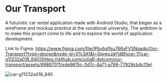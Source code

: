 # Our Transport

A futuristic car rental application made with Android Studio, that began as a wireframe and mockup practice at the vocational university. The ambition is to make this project come to life and to explore the world of application development.

Link to Figma: https://www.figma.com/file/IPbvbsIfsu766xFVSNqadp/Our-Transport?type=design&node-id=0%3A1&t=GpreoJaYld6focei-1![car-g11232a018_640](https://github.com/JuliaB-dotcom/our-transport/assets/69867011/e4e9615c-3d7c-4a71-a786-77929cb4c13e)

![car-g11232a018_640](https://github.com/JuliaB-dotcom/our-transport/assets/69867011/201ff21f-4db3-415a-a423-d0ab94981077)

